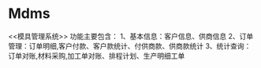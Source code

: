 # Mdms
 <<模具管理系统>>  功能主要包含： 1、基本信息：客户信息、供商信息 2、订单管理：订单明细,客户付款、客户款统计、付供商款、供商款统计 3、统计查询：订单对账,材料采购,加工单对账、排程计划、生产明细工单 
